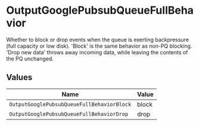 # OutputGooglePubsubQueueFullBehavior

Whether to block or drop events when the queue is exerting backpressure (full capacity or low disk). 'Block' is the same behavior as non-PQ blocking. 'Drop new data' throws away incoming data, while leaving the contents of the PQ unchanged.


## Values

| Name                                       | Value                                      |
| ------------------------------------------ | ------------------------------------------ |
| `OutputGooglePubsubQueueFullBehaviorBlock` | block                                      |
| `OutputGooglePubsubQueueFullBehaviorDrop`  | drop                                       |